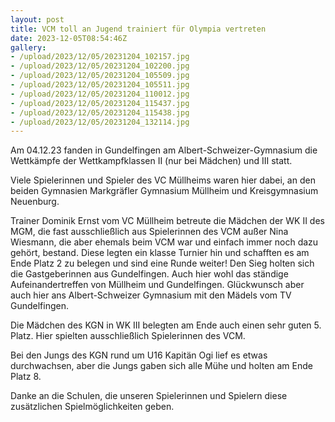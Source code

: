 ```yaml
---
layout: post
title: VCM toll an Jugend trainiert für Olympia vertreten
date: 2023-12-05T08:54:46Z
gallery:
- /upload/2023/12/05/20231204_102157.jpg
- /upload/2023/12/05/20231204_102200.jpg
- /upload/2023/12/05/20231204_105509.jpg
- /upload/2023/12/05/20231204_105511.jpg
- /upload/2023/12/05/20231204_110012.jpg
- /upload/2023/12/05/20231204_115437.jpg
- /upload/2023/12/05/20231204_115438.jpg
- /upload/2023/12/05/20231204_132114.jpg
---
```

Am 04.12.23 fanden in Gundelfingen am Albert-Schweizer-Gymnasium die
Wettkämpfe der Wettkampfklassen II (nur bei Mädchen) und III statt.

Viele Spielerinnen und Spieler des VC Müllheims waren hier dabei, an den
beiden Gymnasien Markgräfler Gymnasium Müllheim und Kreisgymnasium
Neuenburg.

Trainer Dominik Ernst vom VC Müllheim betreute die Mädchen der WK II des
MGM, die fast ausschließlich aus Spielerinnen des VCM außer Nina
Wiesmann, die aber ehemals beim VCM war und einfach immer noch dazu
gehört, bestand. Diese legten ein klasse Turnier hin und schafften es am
Ende Platz 2 zu belegen und sind eine Runde weiter! Den Sieg holten sich
die Gastgeberinnen aus Gundelfingen. Auch hier wohl das ständige
Aufeinandertreffen von Müllheim und Gundelfingen. Glückwunsch aber auch
hier ans Albert-Schweizer Gymnasium mit den Mädels vom TV Gundelfingen.

Die Mädchen des KGN in WK III belegten am Ende auch einen sehr guten 5.
Platz. Hier spielten ausschließlich Spielerinnen des VCM.

Bei den Jungs des KGN rund um U16 Kapitän Ogi lief es etwas
durchwachsen, aber die Jungs gaben sich alle Mühe und holten am Ende
Platz 8.

Danke an die Schulen, die unseren Spielerinnen und Spielern diese
zusätzlichen Spielmöglichkeiten geben.
